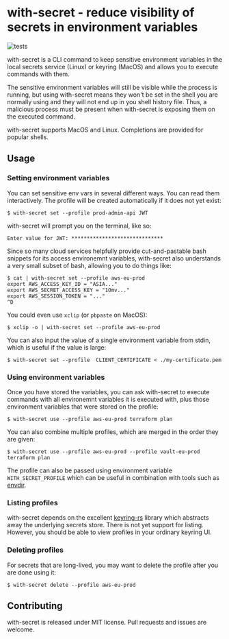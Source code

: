 # with-secret - reduce visibility of secrets in environment variables

![tests](https://github.com/bittrance/with-secret/actions/workflows/pr.yaml/badge.svg?branch=main)

with-secret is a CLI command to keep sensitive environment variables in the local secrets service (Linux) or keyring (MacOS) and allows you to execute commands with them.

The sensitive environment variables will still be visible while the process is running, but using with-secret means they won't be set in the shell you are normally using and they will not end up in you shell history file. Thus, a malicious process must be present when with-secret is exposing them on the executed command.

with-secret supports MacOS and Linux. Completions are provided for popular shells.

## Usage

### Setting environment variables

You can set sensitive env vars in several different ways. You can read them interactively. The profile will be created automatically if it does not yet exist:

```shell
$ with-secret set --profile prod-admin-api JWT
```

with-secret will prompt you on the terminal, like so:

```
Enter value for JWT: ******************************
```

Since so many cloud services helpfully provide cut-and-pastable bash snippets for its access environemnt variables, with-secret also understands a very small subset of bash, allowing you to do things like:

```shell
$ cat | with-secret set --profile aws-eu-prod
export AWS_ACCESS_KEY_ID = "ASIA..."
export AWS_SECRET_ACCESS_KEY = "1Omv..."
export AWS_SESSION_TOKEN = "..."
^D
```

You could even use `xclip` (or `pbpaste` on MacOS):

```shell
$ xclip -o | with-secret set --profile aws-eu-prod
```

You can also input the value of a single environment variable from stdin, which is useful if the value is large:

```shell
$ with-secret set --profile  CLIENT_CERTIFICATE < ./my-certificate.pem
```

### Using environment variables

Once you have stored the variables, you can ask with-secret to execute commands with all environemnt variables it is executed with, plus those environment variables that were stored on the profile:

```shell
$ with-secret use --profile aws-eu-prod terraform plan
```

You can also combine multiple profiles, which are merged in the order they are given:

```shell
$ with-secret use --profile aws-eu-prod --profile vault-eu-prod terraform plan
```

The profile can also be passed using environment variable `WITH_SECRET_PROFILE` which can be useful in combination with tools such as [envdir](https://cr.yp.to/daemontools/envdir.html).

### Listing profiles

with-secret depends on the excellent [keyring-rs](https://github.com/hwchen/keyring-rs) library which abstracts away the underlying secrets store. There is not yet support for listing. However, you should be able to view profiles in your ordinary keyring UI.

### Deleting profiles

For secrets that are long-lived, you may want to delete the profile after you are done using it:

```shell
$ with-secret delete --profile aws-eu-prod
```

## Contributing

with-secret is released under MIT license. Pull requests and issues are welcome.